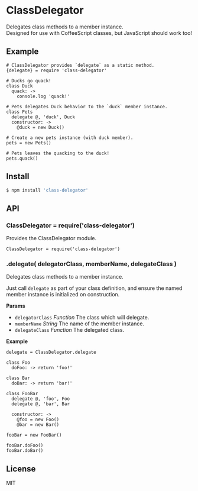 
# ClassDelegator

Delegates class methods to a member instance.  
Designed for use with CoffeeScript classes, but JavaScript should work too!


## Example

```coffee-script
# ClassDelegator provides `delegate` as a static method.
{delegate} = require 'class-delegator'

# Ducks go quack!
class Duck
  quack: ->
    console.log 'quack!'

# Pets delegates Duck behavior to the `duck` member instance.
class Pets
  delegate @, 'duck', Duck
  constructor: ->
    @duck = new Duck()

# Create a new pets instance (with duck member).
pets = new Pets()

# Pets leaves the quacking to the duck!
pets.quack()
```


## Install

```bash
$ npm install 'class-delegator'
```


## API

### ClassDelegator = require('class-delegator')

Provides the ClassDelegator module.

```coffee-script
ClassDelegator = require('class-delegator')
```

### .delegate( delegatorClass, memberName, delegateClass )

Delegates class methods to a member instance.

Just call `delegate` as part of your class definition, and
ensure the named member instance is initialized on construction.

**Params**
+ `delegatorClass` *Function* The class which will delegate.
+ `memberName` *String* The name of the member instance.
+ `delegateClass` *Function* The delegated class.

**Example**
```coffee-script
delegate = ClassDelegator.delegate

class Foo
  doFoo: -> return 'foo!'

class Bar
  doBar: -> return 'bar!'

class FooBar
  delegate @, 'foo', Foo
  delegate @, 'bar', Bar

  constructor: ->
    @foo = new Foo()
    @bar = new Bar()

fooBar = new FooBar()

fooBar.doFoo()
fooBar.doBar()
```

## License
MIT
